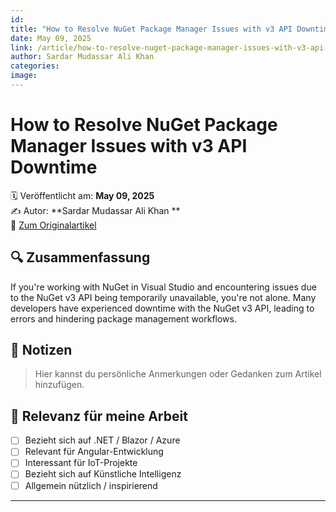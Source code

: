 ```yaml
---
id: 
title: "How to Resolve NuGet Package Manager Issues with v3 API Downtime"
date: May 09, 2025
link: /article/how-to-resolve-nuget-package-manager-issues-with-v3-api-downtime/
author: Sardar Mudassar Ali Khan 
categories: 
image: 
---
```


# How to Resolve NuGet Package Manager Issues with v3 API Downtime

🗓️ Veröffentlicht am: **May 09, 2025**  
✍️ Autor: **Sardar Mudassar Ali Khan **  
🔗 [Zum Originalartikel](/article/how-to-resolve-nuget-package-manager-issues-with-v3-api-downtime/)

## 🔍 Zusammenfassung

If you&#39;re working with NuGet in Visual Studio and encountering issues due to the NuGet v3 API being temporarily unavailable, you&#39;re not alone. Many developers have experienced downtime with the NuGet v3 API, leading to errors and hindering package management workflows. 

## 📌 Notizen

> Hier kannst du persönliche Anmerkungen oder Gedanken zum Artikel hinzufügen.

## 🧠 Relevanz für meine Arbeit

- [ ] Bezieht sich auf .NET / Blazor / Azure
- [ ] Relevant für Angular-Entwicklung
- [ ] Interessant für IoT-Projekte
- [ ] Bezieht sich auf Künstliche Intelligenz
- [ ] Allgemein nützlich / inspirierend

---

